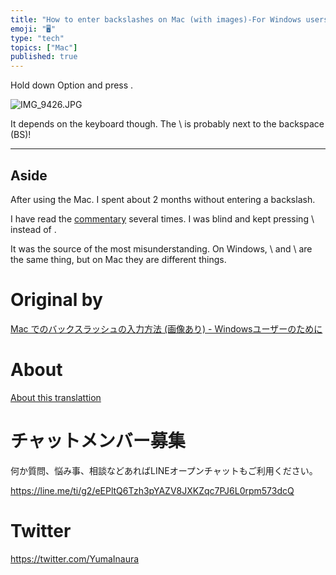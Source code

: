 ```yaml
---
title: "How to enter backslashes on Mac (with images)-For Windows users"
emoji: "🖥"
type: "tech"
topics: ["Mac"]
published: true
---
```


Hold down Option and press \.

![IMG_9426.JPG](https://qiita-image-store.s3.amazonaws.com/0/90607/c8d85390-1fe7-adad-07c4-363c75099ead.jpeg)

It depends on the keyboard though. The \ is probably next to the backspace (BS)!

* * *

## Aside 

After using the Mac. I spent about 2 months without entering a backslash.

I have read the [commentary](http://qiita.com/miyohide/items/6cb8967282d4b2db0f61) several times. I was blind and kept pressing \ instead of \.

It was the source of the most misunderstanding. On Windows, \ and \ are the same thing, but on Mac they are different things.



# Original by
[Mac でのバックスラッシュの入力方法 (画像あり) - Windowsユーザーのために](https://qiita.com/Yinaura/items/30896618c438ac2a2e6a)

# About

[About this translattion](https://qiita.com/YumaInaura/items/7f6fd1e9310a6816469a)








<!-- Update From Qiita API -->

# チャットメンバー募集


何か質問、悩み事、相談などあればLINEオープンチャットもご利用ください。

https://line.me/ti/g2/eEPltQ6Tzh3pYAZV8JXKZqc7PJ6L0rpm573dcQ





# Twitter


https://twitter.com/YumaInaura


<!-- Update From Qiita API -->


